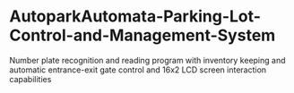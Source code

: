 # AutoparkAutomata-Parking-Lot-Control-and-Management-System
Number plate recognition and reading program with inventory keeping and automatic entrance-exit gate control and 16x2 LCD screen interaction capabilities
